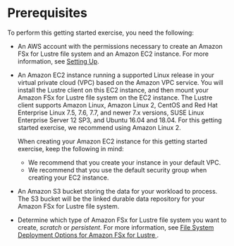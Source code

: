 # Prerequisites<a name="prerequisites"></a>

To perform this getting started exercise, you need the following:
+ An AWS account with the permissions necessary to create an Amazon FSx for Lustre file system and an Amazon EC2 instance\. For more information, see [Setting Up](setting-up.md)\.
+ An Amazon EC2 instance running a supported Linux release in your virtual private cloud \(VPC\) based on the Amazon VPC service\. You will install the Lustre client on this EC2 instance, and then mount your Amazon FSx for Lustre file system on the EC2 instance\. The Lustre client supports Amazon Linux, Amazon Linux 2, CentOS and Red Hat Enterprise Linux 7\.5, 7\.6, 7\.7, and newer 7\.x versions, SUSE Linux Enterprise Server 12 SP3, and Ubuntu 16\.04 and 18\.04\. For this getting started exercise, we recommend using Amazon Linux 2\.

  When creating your Amazon EC2 instance for this getting started exercise, keep the following in mind:
  + We recommend that you create your instance in your default VPC\.
  + We recommend that you use the default security group when creating your EC2 instance\.
+ An Amazon S3 bucket storing the data for your workload to process\. The S3 bucket will be the linked durable data repository for your Amazon FSx for Lustre file system\.
+ Determine which type of Amazon FSx for Lustre file system you want to create, *scratch* or *persistent*\. For more information, see [File System Deployment Options for Amazon FSx for Lustre ](using-fsx-lustre.md#lustre-deployment-types)\.